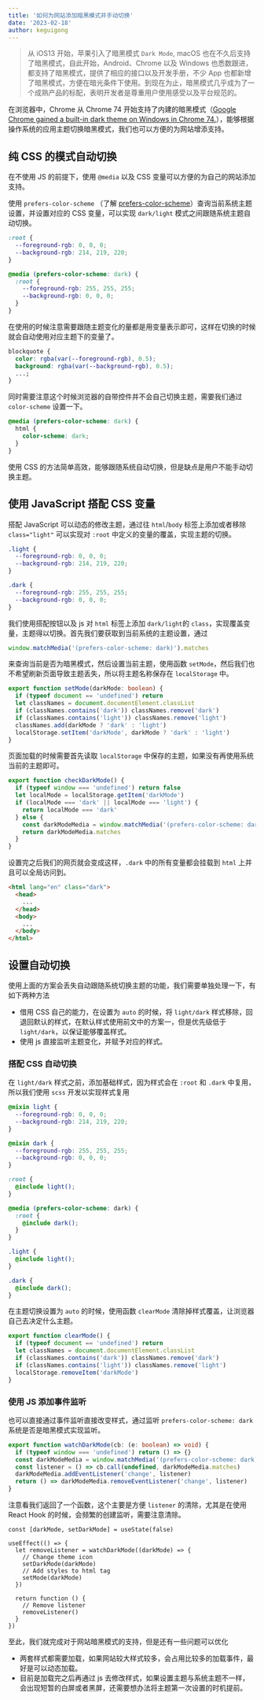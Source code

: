 ```yaml
---
title: '如何为网站添加暗黑模式并手动切换'
date: '2023-02-18'
author: keguigong
---
```


> 从 iOS13 开始，苹果引入了暗黑模式 `Dark Mode`, macOS 也在不久后支持了暗黑模式，自此开始，Android、Chrome 以及 Windows 也悉数跟进，都支持了暗黑模式，提供了相应的接口以及开发手册，不少 App 也都新增了暗黑模式，方便在暗光条件下使用。到现在为止，暗黑模式几乎成为了一个成熟产品的标配，表明开发者是尊重用户使用感受以及平台规范的。

在浏览器中，Chrome 从 Chrome 74 开始支持了内建的暗黑模式（[Google Chrome gained a built-in dark theme on Windows in Chrome 74.](https://www.howtogeek.com/360650/how-to-enable-dark-mode-for-google-chrome/)），能够根据操作系统的应用主题切换暗黑模式，我们也可以方便的为网站增添支持。

## 纯 CSS 的模式自动切换

在不使用 JS 的前提下，使用 `@media` 以及 CSS 变量可以方便的为自己的网站添加支持。

使用 `prefers-color-scheme` （了解 [prefers-color-scheme](https://developer.mozilla.org/en-US/docs/Web/CSS/@media/prefers-color-scheme)）查询当前系统主题设置，并设置对应的 CSS 变量，可以实现 `dark/light` 模式之间跟随系统主题自动切换。

```css title="global.css" showLineNumbers {6}
:root {
  --foreground-rgb: 0, 0, 0;
  --background-rgb: 214, 219, 220;
}

@media (prefers-color-scheme: dark) {
  :root {
    --foreground-rgb: 255, 255, 255;
    --background-rgb: 0, 0, 0;
  }
}
```

在使用的时候注意需要跟随主题变化的量都是用变量表示即可，这样在切换的时候就会自动使用对应主题下的变量了。

```css
blockquote {
  color: rgba(var(--foreground-rgb), 0.5);
  background: rgba(var(--background-rgb), 0.5);
  ...;
}
```

同时需要注意这个时候浏览器的自带控件并不会自己切换主题，需要我们通过 `color-scheme` 设置一下。

```css
@media (prefers-color-scheme: dark) {
  html {
    color-scheme: dark;
  }
}
```

使用 CSS 的方法简单高效，能够跟随系统自动切换，但是缺点是用户不能手动切换主题。

## 使用 JavaScript 搭配 CSS 变量

搭配 JavaScript 可以动态的修改主题，通过往 `html`/`body` 标签上添加或者移除 `class="light"` 可以实现对 `:root` 中定义的变量的覆盖，实现主题的切换。

```css title="global.css" showLineNumbers
.light {
  --foreground-rgb: 0, 0, 0;
  --background-rgb: 214, 219, 220;
}

.dark {
  --foreground-rgb: 255, 255, 255;
  --background-rgb: 0, 0, 0;
}
```

我们使用搭配按钮以及 js 对 `html` 标签上添加 `dark/light`的 `class`，实现覆盖变量，主题得以切换。首先我们要获取到当前系统的主题设置，通过

```ts
window.matchMedia('(prefers-color-scheme: dark)').matches
```

来查询当前是否为暗黑模式，然后设置当前主题，使用函数 `setMode`，然后我们也不希望刷新页面导致主题丢失，所以将主题名称保存在 `localStorage` 中。

```ts title="theme.ts" showLineNumbers
export function setMode(darkMode: boolean) {
  if (typeof document == 'undefined') return
  let classNames = document.documentElement.classList
  if (classNames.contains('dark')) classNames.remove('dark')
  if (classNames.contains('light')) classNames.remove('light')
  classNames.add(darkMode ? 'dark' : 'light')
  localStorage.setItem('darkMode', darkMode ? 'dark' : 'light')
}
```

页面加载的时候需要首先读取 `localStorage` 中保存的主题，如果没有再使用系统当前的主题即可。

```ts showLineNumbers
export function checkDarkMode() {
  if (typeof window === 'undefined') return false
  let localMode = localStorage.getItem('darkMode')
  if (localMode === 'dark' || localMode === 'light') {
    return localMode === 'dark'
  } else {
    const darkModeMedia = window.matchMedia('(prefers-color-scheme: dark)')
    return darkModeMedia.matches
  }
}
```

设置完之后我们的网页就会变成这样，`.dark` 中的所有变量都会挂载到 `html` 上并且可以全局访问到。

```html /class="dark"/#v
<html lang="en" class="dark">
  <head>
    ...
  </head>
  <body>
    ...
  </body>
</html>
```

## 设置自动切换

使用上面的方案会丢失自动跟随系统切换主题的功能，我们需要单独处理一下，有如下两种方法

- 借用 CSS 自己的能力，在设置为 `auto` 的时候，将 `light/dark` 样式移除，回退回默认的样式，在默认样式使用前文中的方案一，但是优先级低于 `light/dark`，以保证能够覆盖样式。
- 使用 js 直接监听主题变化，并赋予对应的样式。

### 搭配 CSS 自动切换

在 `light/dark` 样式之前，添加基础样式，因为样式会在 `:root` 和 `.dark` 中复用，所以我们使用 `scss` 开发以实现样式复用

```scss title="global.scss" showLineNumbers
@mixin light {
  --foreground-rgb: 0, 0, 0;
  --background-rgb: 214, 219, 220;
}

@mixin dark {
  --foreground-rgb: 255, 255, 255;
  --background-rgb: 0, 0, 0;
}

:root {
  @include light();
}

@media (prefers-color-scheme: dark) {
  :root {
    @include dark();
  }
}

.light {
  @include light();
}

.dark {
  @include dark();
}
```

在主题切换设置为 `auto` 的时候，使用函数 `clearMode` 清除掉样式覆盖，让浏览器自己去决定什么主题。

```ts title="theme.ts" showLineNumbers
export function clearMode() {
  if (typeof document == 'undefined') return
  let classNames = document.documentElement.classList
  if (classNames.contains('dark')) classNames.remove('dark')
  if (classNames.contains('light')) classNames.remove('light')
  localStorage.removeItem('darkMode')
}
```

### 使用 JS 添加事件监听

也可以直接通过事件监听直接改变样式，通过监听 `prefers-color-scheme: dark` 系统是否是暗黑模式实现监听。

```ts showLineNumbers
export function watchDarkMode(cb: (e: boolean) => void) {
  if (typeof window === 'undefined') return () => {}
  const darkModeMedia = window.matchMedia('(prefers-color-scheme: dark)')
  const listener = () => cb.call(undefined, darkModeMedia.matches)
  darkModeMedia.addEventListener('change', listener)
  return () => darkModeMedia.removeEventListener('change', listener)
}
```

注意看我们返回了一个函数，这个主要是方便 `listener` 的清除，尤其是在使用 React Hook 的时候，会频繁的创建监听，需要注意清除。

```tsx title="App.tsx" showLineNumbers
const [darkMode, setDarkMode] = useState(false)

useEffect(() => {
  let removeListener = watchDarkMode((darkMode) => {
    // Change theme icon
    setDarkMode(darkMode)
    // Add styles to html tag
    setMode(darkMode)
  })

  return function () {
    // Remove listener
    removeListener()
  }
})
```

至此，我们就完成对于网站暗黑模式的支持，但是还有一些问题可以优化

- 两套样式都需要加载，如果网站较大样式较多，会占用比较多的加载事件，最好是可以动态加载。
- 目前是加载完之后再通过 js 去修改样式，如果设置主题与系统主题不一样，会出现短暂的白屏或者黑屏，还需要想办法将主题第一次设置的时机提前。
